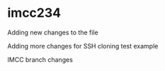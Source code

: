 # imcc234

Adding new changes to the file


Adding more changes for SSH cloning test example



IMCC branch changes
